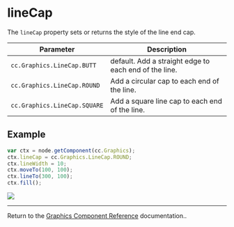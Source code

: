 # lineCap

The `lineCap` property sets or returns the style of the line end cap.

| Parameter | Description
| -------------- | ----------- |
| `cc.Graphics.LineCap.BUTT` | default. Add a straight edge to each end of the line.
| `cc.Graphics.LineCap.ROUND` | Add a circular cap to each end of the line.
| `cc.Graphics.LineCap.SQUARE` | Add a square line cap to each end of the line.

## Example

```javascript
var ctx = node.getComponent(cc.Graphics);
ctx.lineCap = cc.Graphics.LineCap.ROUND;
ctx.lineWidth = 10;
ctx.moveTo(100, 100);
ctx.lineTo(300, 100);
ctx.fill();
```

<a href="graphics/lineCap.png"><img src="graphics/lineCap.png"></a>

<hr>

Return to the [Graphics Component Reference](../../components/graphics.md) documentation..
